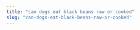 ```yaml
---
title: "can dogs eat black beans raw or cooked"
slug: "can-dogs-eat-black-beans-raw-or-cooked"
---
```


